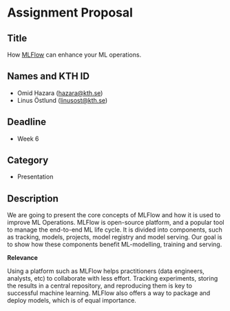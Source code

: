 # Assignment Proposal

## Title

How [MLFlow](https://mlflow.org/docs/latest/concepts.html) can enhance your ML operations.

## Names and KTH ID

  - Omid Hazara (hazara@kth.se)
  - Linus Östlund (linusost@kth.se)

## Deadline

- Week 6

## Category

- Presentation

## Description

We are going to present the core concepts of MLFlow and how it is used to improve ML Operations.
MLFlow is open-source platform, and a popular tool to manage the end-to-end ML life cycle. 
It is divided into components, such as tracking, models, projects, model registry and model serving. 
Our goal is to show how these components benefit ML-modelling, training and serving. 

**Relevance**

Using a platform such as MLFlow helps practitioners (data engineers, analysts, etc) to collaborate with less effort. 
Tracking experiments, storing the results in a central repository, and reproducing them is key to successful machine learning.
MLFlow also offers a way to package and deploy models, which is of equal importance.
